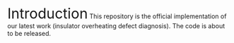 <font size="6">Introduction</font>
This repository is the official implementation of our latest work (insulator overheating defect diagnosis).
The code is about to be released.
